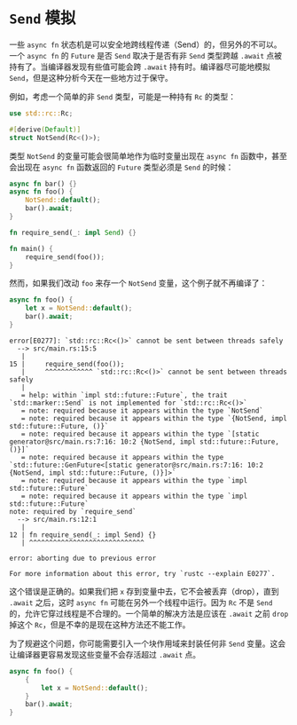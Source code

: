 # `Send` 模拟

一些 `async fn` 状态机是可以安全地跨线程传递（Send）的，但另外的不可以。一个 `async fn` 的 `Future` 是否 `Send` 取决于是否有非 `Send` 类型跨越 `.await` 点被持有了。当编译器发现有些值可能会跨 `.await` 持有时。编译器尽可能地模拟 `Send`，但是这种分析今天在一些地方过于保守。

例如，考虑一个简单的非 `Send` 类型，可能是一种持有 `Rc` 的类型：

```rust
use std::rc::Rc;

#[derive(Default)]
struct NotSend(Rc<()>);
```

类型 `NotSend` 的变量可能会很简单地作为临时变量出现在 `async fn` 函数中，甚至会出现在 `async fn` 函数返回的 `Future` 类型必须是 `Send` 的时候：

```rust
async fn bar() {}
async fn foo() {
    NotSend::default();
    bar().await;
}

fn require_send(_: impl Send) {}

fn main() {
    require_send(foo());
}
```

然而，如果我们改动 `foo` 来存一个 `NotSend` 变量，这个例子就不再编译了：

```rust
async fn foo() {
    let x = NotSend::default();
    bar().await;
}
```

```
error[E0277]: `std::rc::Rc<()>` cannot be sent between threads safely
  --> src/main.rs:15:5
   |
15 |     require_send(foo());
   |     ^^^^^^^^^^^^ `std::rc::Rc<()>` cannot be sent between threads safely
   |
   = help: within `impl std::future::Future`, the trait `std::marker::Send` is not implemented for `std::rc::Rc<()>`
   = note: required because it appears within the type `NotSend`
   = note: required because it appears within the type `{NotSend, impl std::future::Future, ()}`
   = note: required because it appears within the type `[static generator@src/main.rs:7:16: 10:2 {NotSend, impl std::future::Future, ()}]`
   = note: required because it appears within the type `std::future::GenFuture<[static generator@src/main.rs:7:16: 10:2 {NotSend, impl std::future::Future, ()}]>`
   = note: required because it appears within the type `impl std::future::Future`
   = note: required because it appears within the type `impl std::future::Future`
note: required by `require_send`
  --> src/main.rs:12:1
   |
12 | fn require_send(_: impl Send) {}
   | ^^^^^^^^^^^^^^^^^^^^^^^^^^^^^

error: aborting due to previous error

For more information about this error, try `rustc --explain E0277`.
```

这个错误是正确的。如果我们把 `x` 存到变量中去，它不会被丢弃（drop），直到 `.await` 之后，这时 `async fn` 可能在另外一个线程中运行。因为 `Rc` 不是 `Send` 的，允许它穿过线程是不合理的。一个简单的解决方法是应该在 `.await` 之前 `drop` 掉这个 `Rc`，但是不幸的是现在这种方法还不能工作。

为了规避这个问题，你可能需要引入一个块作用域来封装任何非 `Send` 变量。这会让编译器更容易发现这些变量不会存活超过 `.await` 点。

```rust
async fn foo() {
    {
        let x = NotSend::default();
    }
    bar().await;
}
```

